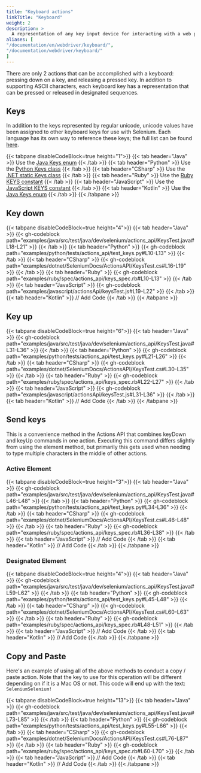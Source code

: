 ```yaml
---
title: "Keyboard actions"
linkTitle: "Keyboard"
weight: 2
description: >
  A representation of any key input device for interacting with a web page.
aliases: [
"/documentation/en/webdriver/keyboard/",
"/documentation/webdriver/keyboard/"
]
---
```


There are only 2 actions that can be accomplished with a keyboard:
pressing down on a key, and releasing a pressed key.
In addition to supporting ASCII characters, each keyboard key has
a representation that can be pressed or released in designated sequences.

## Keys

In addition to the keys represented by regular unicode, 
unicode values have been assigned to other keyboard keys for use with Selenium. 
Each language has its own way to reference these keys; the full list can be found
[here](https://www.w3.org/TR/webdriver/#keyboard-actions).

{{< tabpane disableCodeBlock=true height="1">}}
    {{< tab header="Java" >}}
Use the [Java Keys enum](https://github.com/SeleniumHQ/selenium/blob/selenium-4.2.0/java/src/org/openqa/selenium/Keys.java#L28)
    {{< /tab >}}
    {{< tab header="Python" >}}
Use the [Python Keys class](https://github.com/SeleniumHQ/selenium/blob/selenium-4.2.0/py/selenium/webdriver/common/keys.py#L23)
    {{< /tab >}}
    {{< tab header="CSharp" >}}
Use the [.NET static Keys class](https://github.com/SeleniumHQ/selenium/blob/selenium-4.2.0/dotnet/src/webdriver/Keys.cs#L28)
    {{< /tab >}}
    {{< tab header="Ruby" >}}
Use the [Ruby KEYS constant](https://github.com/SeleniumHQ/selenium/blob/selenium-4.2.0/rb/lib/selenium/webdriver/common/keys.rb#L28)
    {{< /tab >}}
    {{< tab header="JavaScript" >}}
Use the [JavaScript KEYS constant](https://github.com/SeleniumHQ/selenium/blob/selenium-4.2.0/javascript/node/selenium-webdriver/lib/input.js#L44)
   {{< /tab >}}
    {{< tab header="Kotlin" >}}
Use the [Java Keys enum](https://github.com/SeleniumHQ/selenium/blob/selenium-4.2.0/java/src/org/openqa/selenium/Keys.java#L28)
    {{< /tab >}}
{{< /tabpane >}}

## Key down

{{< tabpane disableCodeBlock=true height="4">}}
    {{< tab header="Java" >}}
        {{< gh-codeblock path="examples/java/src/test/java/dev/selenium/actions_api/KeysTest.java#L18-L21" >}}
    {{< /tab >}}
    {{< tab header="Python" >}}
        {{< gh-codeblock path="examples/python/tests/actions_api/test_keys.py#L10-L13" >}}
    {{< /tab >}}
    {{< tab header="CSharp" >}}
        {{< gh-codeblock path="examples/dotnet/SeleniumDocs/ActionsAPI/KeysTest.cs#L16-L19" >}}
    {{< /tab >}}
    {{< tab header="Ruby" >}}
        {{< gh-codeblock path="examples/ruby/spec/actions_api/keys_spec.rb#L10-L13" >}}
    {{< /tab >}}
    {{< tab header="JavaScript" >}}
        {{< gh-codeblock path="examples/javascript/actionsApi/keysTest.js#L19-L22" >}}
   {{< /tab >}}
    {{< tab header="Kotlin" >}}
        // Add Code
    {{< /tab >}}
{{< /tabpane >}}

## Key up

{{< tabpane disableCodeBlock=true height="6">}}
    {{< tab header="Java" >}}
        {{< gh-codeblock path="examples/java/src/test/java/dev/selenium/actions_api/KeysTest.java#L31-L36" >}}
    {{< /tab >}}
    {{< tab header="Python" >}}
        {{< gh-codeblock path="examples/python/tests/actions_api/test_keys.py#L21-L26" >}}
    {{< /tab >}}
    {{< tab header="CSharp" >}}
        {{< gh-codeblock path="examples/dotnet/SeleniumDocs/ActionsAPI/KeysTest.cs#L30-L35" >}}
    {{< /tab >}}
    {{< tab header="Ruby" >}}
        {{< gh-codeblock path="examples/ruby/spec/actions_api/keys_spec.rb#L22-L27" >}}
    {{< /tab >}}
    {{< tab header="JavaScript" >}}
        {{< gh-codeblock path="examples/javascript/actionsApi/keysTest.js#L31-L36" >}}
   {{< /tab >}}
    {{< tab header="Kotlin" >}}
        // Add Code
    {{< /tab >}}
{{< /tabpane >}}

## Send keys

This is a convenience method in the Actions API that combines keyDown and keyUp commands in one action.
Executing this command differs slightly from using the element method, but
primarily this gets used when needing to type multiple characters in the middle of other actions.

### Active Element

{{< tabpane disableCodeBlock=true height="3">}}
    {{< tab header="Java" >}}
        {{< gh-codeblock path="examples/java/src/test/java/dev/selenium/actions_api/KeysTest.java#L46-L48" >}}
    {{< /tab >}}
    {{< tab header="Python" >}}
        {{< gh-codeblock path="examples/python/tests/actions_api/test_keys.py#L34-L36" >}}
    {{< /tab >}}
    {{< tab header="CSharp" >}}
        {{< gh-codeblock path="examples/dotnet/SeleniumDocs/ActionsAPI/KeysTest.cs#L46-L48" >}}
    {{< /tab >}}
    {{< tab header="Ruby" >}}
        {{< gh-codeblock path="examples/ruby/spec/actions_api/keys_spec.rb#L36-L38" >}}
    {{< /tab >}}
    {{< tab header="JavaScript" >}}
        // Add Code
   {{< /tab >}}
    {{< tab header="Kotlin" >}}
        // Add Code
    {{< /tab >}}
{{< /tabpane >}}


### Designated Element

{{< tabpane disableCodeBlock=true height="4">}}
    {{< tab header="Java" >}}
        {{< gh-codeblock path="examples/java/src/test/java/dev/selenium/actions_api/KeysTest.java#L59-L62" >}}
    {{< /tab >}}
    {{< tab header="Python" >}}
        {{< gh-codeblock path="examples/python/tests/actions_api/test_keys.py#L45-L48" >}}
    {{< /tab >}}
    {{< tab header="CSharp" >}}
        {{< gh-codeblock path="examples/dotnet/SeleniumDocs/ActionsAPI/KeysTest.cs#L60-L63" >}}
    {{< /tab >}}
    {{< tab header="Ruby" >}}
        {{< gh-codeblock path="examples/ruby/spec/actions_api/keys_spec.rb#L48-L51" >}}
    {{< /tab >}}
    {{< tab header="JavaScript" >}}
        // Add Code
   {{< /tab >}}
    {{< tab header="Kotlin" >}}
        // Add Code
    {{< /tab >}}
{{< /tabpane >}}

## Copy and Paste

Here's an example of using all of the above methods to conduct a copy / paste action.
Note that the key to use for this operation will be different depending on if it is a Mac OS or not.
This code will end up with the text: `SeleniumSelenium!`

{{< tabpane disableCodeBlock=true height="13">}}
    {{< tab header="Java" >}}
        {{< gh-codeblock path="examples/java/src/test/java/dev/selenium/actions_api/KeysTest.java#L73-L85" >}}
    {{< /tab >}}
    {{< tab header="Python" >}}
        {{< gh-codeblock path="examples/python/tests/actions_api/test_keys.py#L55-L66" >}}
    {{< /tab >}}
    {{< tab header="CSharp" >}}
        {{< gh-codeblock path="examples/dotnet/SeleniumDocs/ActionsAPI/KeysTest.cs#L76-L87" >}}
    {{< /tab >}}
    {{< tab header="Ruby" >}}
        {{< gh-codeblock path="examples/ruby/spec/actions_api/keys_spec.rb#L60-L70" >}}
    {{< /tab >}}
    {{< tab header="JavaScript" >}}
        // Add Code
   {{< /tab >}}
    {{< tab header="Kotlin" >}}
        // Add Code
    {{< /tab >}}
{{< /tabpane >}}
